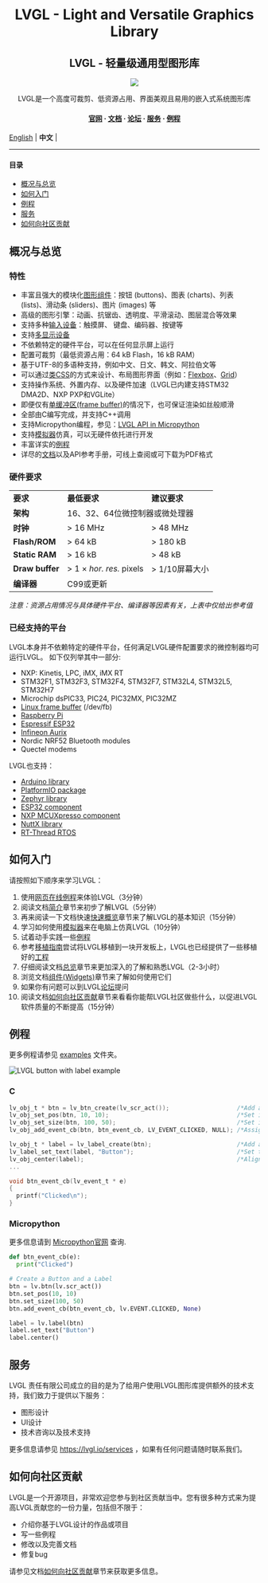 <h1 align="center"> LVGL - Light and Versatile Graphics Library</h1>
<h2 align="center"> LVGL - 轻量级通用型图形库</h2>



<p align="center">
<img src="https://lvgl.io/assets/images/lvgl_widgets_demo.gif">
</p>
<p align="center">
LVGL是一个高度可裁剪、低资源占用、界面美观且易用的嵌入式系统图形库
</p>


<h4 align="center">
<a href="https://lvgl.io">官网</a> &middot;
<a href="https://docs.lvgl.io/">文档</a> &middot;
<a href="https://forum.lvgl.io">论坛</a>  &middot;
<a href="https://lvgl.io/services">服务</a>  &middot;
<a href="https://docs.lvgl.io/master/examples.html">例程</a>
</h4>


[English](./README.md) | **中文** |


---

#### 目录
- [概况与总览](#概况与总览)
- [如何入门](#如何入门)
- [例程](#例程)
- [服务](#服务)
- [如何向社区贡献](#如何向社区贡献)

## 概况与总览
### 特性
* 丰富且强大的模块化[图形组件](https://docs.lvgl.io/master/widgets/index.html)：按钮 (buttons)、图表 (charts)、列表 (lists)、滑动条 (sliders)、图片 (images) 等
* 高级的图形引擎：动画、抗锯齿、透明度、平滑滚动、图层混合等效果
* 支持多种[输入设备](https://docs.lvgl.io/master/overview/indev.html)：触摸屏、 键盘、编码器、按键等
* 支持[多显示设备](https://docs.lvgl.io/master/overview/display.html)
* 不依赖特定的硬件平台，可以在任何显示屏上运行
* 配置可裁剪（最低资源占用：64 kB Flash，16 kB RAM）
* 基于UTF-8的多语种支持，例如中文、日文、韩文、阿拉伯文等
* 可以通过[类CSS](https://docs.lvgl.io/master/overview/style.html)的方式来设计、布局图形界面（例如：[Flexbox](https://docs.lvgl.io/master/layouts/flex.html)、[Grid](https://docs.lvgl.io/master/layouts/grid.html)）
* 支持操作系统、外置内存、以及硬件加速（LVGL已内建支持STM32 DMA2D、NXP PXP和VGLite）
* 即便仅有[单缓冲区(frame buffer)](https://docs.lvgl.io/master/porting/display.html)的情况下，也可保证渲染如丝般顺滑
* 全部由C编写完成，并支持C++调用
* 支持Micropython编程，参见：[LVGL API in Micropython](https://blog.lvgl.io/2019-02-20/micropython-bindings)
* 支持[模拟器](https://docs.lvgl.io/master/get-started/pc-simulator.html)仿真，可以无硬件依托进行开发
* 丰富详实的[例程](https://github.com/lvgl/lvgl/tree/master/examples)
* 详尽的[文档](http://docs.lvgl.io/)以及API参考手册，可线上查阅或可下载为PDF格式

### 硬件要求

<table>
  <tr>
    <td> <strong>要求</strong> </td>
    <td><strong>最低要求</strong></td>
    <td><strong>建议要求</strong></td>
  </tr>
  <tr>
    <td><strong>架构</strong></td>
    <td colspan="2">16、32、64位微控制器或微处理器</td>
  </tr>
  <tr>
    <td> <strong>时钟</strong></td>
    <td> &gt; 16 MHz</td>
    <td> &gt; 48 MHz</td>
  </tr>

  <tr>
    <td> <strong>Flash/ROM</strong></td>
    <td> &gt; 64 kB </td>
    <td> &gt; 180 kB</td>
  </tr>

  <tr>
    <td> <strong>Static RAM</strong></td>
    <td> &gt; 16 kB </td>
    <td> &gt; 48 kB</td>
  </tr>

  <tr>
    <td> <strong>Draw buffer</strong></td>
    <td> &gt; 1 &times; <em>hor. res.</em> pixels </td>
    <td> &gt; 1/10屏幕大小 </td>
  </tr>

  <tr>
    <td> <strong>编译器</strong></td>
    <td colspan="2"> C99或更新 </td>
  </tr>
</table>

*注意：资源占用情况与具体硬件平台、编译器等因素有关，上表中仅给出参考值*

### 已经支持的平台
LVGL本身并不依赖特定的硬件平台，任何满足LVGL硬件配置要求的微控制器均可运行LVGL。
如下仅列举其中一部分:

- NXP: Kinetis, LPC, iMX, iMX RT
- STM32F1, STM32F3, STM32F4, STM32F7, STM32L4, STM32L5, STM32H7
- Microchip dsPIC33, PIC24, PIC32MX, PIC32MZ
- [Linux frame buffer](https://blog.lvgl.io/2018-01-03/linux_fb) (/dev/fb)
- [Raspberry Pi](http://www.vk3erw.com/index.php/16-software/63-raspberry-pi-official-7-touchscreen-and-littlevgl)
- [Espressif ESP32](https://github.com/lvgl/lv_port_esp32)
- [Infineon Aurix](https://github.com/lvgl/lv_port_aurix)
- Nordic NRF52 Bluetooth modules
- Quectel modems

LVGL也支持：
- [Arduino library](https://docs.lvgl.io/master/get-started/arduino.html)
- [PlatformIO package](https://platformio.org/lib/show/12440/lvgl)
- [Zephyr library](https://docs.zephyrproject.org/latest/reference/kconfig/CONFIG_LVGL.html)
- [ESP32 component](https://docs.lvgl.io/master/get-started/espressif.html)
- [NXP MCUXpresso component](https://www.nxp.com/design/software/embedded-software/lvgl-open-source-graphics-library:LITTLEVGL-OPEN-SOURCE-GRAPHICS-LIBRARY)
- [NuttX library](https://docs.lvgl.io/master/get-started/nuttx.html)
- [RT-Thread RTOS](https://www.rt-thread.org/document/site/#/rt-thread-version/rt-thread-standard/packages-manual/lvgl-docs/introduction)


## 如何入门
请按照如下顺序来学习LVGL：
1. 使用[网页在线例程](https://lvgl.io/demos)来体验LVGL（3分钟）
2. 阅读文档[简介](https://docs.lvgl.io/master/intro/index.html)章节来初步了解LVGL（5分钟）
3. 再来阅读一下文档快速[快速概览](https://docs.lvgl.io/master/get-started/quick-overview.html)章节来了解LVGL的基本知识（15分钟）
4. 学习如何使用[模拟器](https://docs.lvgl.io/master/get-started/pc-simulator.html)来在电脑上仿真LVGL（10分钟）
5. 试着动手实践一些[例程](https://github.com/lvgl/lvgl/tree/master/examples)
6. 参考[移植指南](https://docs.lvgl.io/master/porting/index.html)尝试将LVGL移植到一块开发板上，LVGL也已经提供了一些移植好的[工程](https://github.com/lvgl?q=lv_port_)
7. 仔细阅读文档[总览](https://docs.lvgl.io/master/overview/index.html)章节来更加深入的了解和熟悉LVGL（2-3小时）
8. 浏览文档[组件(Widgets)](https://docs.lvgl.io/master/widgets/index.html)章节来了解如何使用它们
9. 如果你有问题可以到LVGL[论坛](http://forum.lvgl.io/)提问
10. 阅读文档[如何向社区贡献](https://docs.lvgl.io/master/CONTRIBUTING.html)章节来看看你能帮LVGL社区做些什么，以促进LVGL软件质量的不断提高（15分钟）

## 例程

更多例程请参见 [examples](https://github.com/lvgl/lvgl/tree/master/examples) 文件夹。

![LVGL button with label example](https://github.com/lvgl/lvgl/raw/master/docs/misc/btn_example.png)

### C
```c
lv_obj_t * btn = lv_btn_create(lv_scr_act());                   /*Add a button to the current screen*/
lv_obj_set_pos(btn, 10, 10);                                    /*Set its position*/
lv_obj_set_size(btn, 100, 50);                                  /*Set its size*/
lv_obj_add_event_cb(btn, btn_event_cb, LV_EVENT_CLICKED, NULL); /*Assign a callback to the button*/

lv_obj_t * label = lv_label_create(btn);                        /*Add a label to the button*/
lv_label_set_text(label, "Button");                             /*Set the labels text*/
lv_obj_center(label);                                           /*Align the label to the center*/
...

void btn_event_cb(lv_event_t * e)
{
  printf("Clicked\n");
}
```
### Micropython
更多信息请到 [Micropython官网](https://docs.lvgl.io/master/get-started/micropython.html) 查询.
```python
def btn_event_cb(e):
  print("Clicked")

# Create a Button and a Label
btn = lv.btn(lv.scr_act())
btn.set_pos(10, 10)
btn.set_size(100, 50)
btn.add_event_cb(btn_event_cb, lv.EVENT.CLICKED, None)

label = lv.label(btn)
label.set_text("Button")
label.center()
```

## 服务
LVGL 责任有限公司成立的目的是为了给用户使用LVGL图形库提供额外的技术支持，我们致力于提供以下服务：

- 图形设计
- UI设计
- 技术咨询以及技术支持

更多信息请参见 https://lvgl.io/services ，如果有任何问题请随时联系我们。


## 如何向社区贡献
LVGL是一个开源项目，非常欢迎您参与到社区贡献当中。您有很多种方式来为提高LVGL贡献您的一份力量，包括但不限于：

- 介绍你基于LVGL设计的作品或项目
- 写一些例程
- 修改以及完善文档
- 修复bug

请参见文档[如何向社区贡献](https://docs.lvgl.io/master/CONTRIBUTING.html)章节来获取更多信息。

